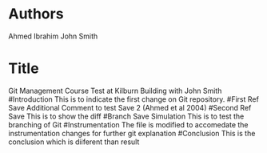 # Authors
Ahmed Ibrahim
John Smith
# Title
Git Management Course Test at Kilburn Building with John Smith
#Introduction
This is to indicate the first change on Git repository.
#First Ref Save
Additional Comment to test Save 2 (Ahmed et al 2004)
#Second Ref Save
This is to show the diff
#Branch Save Simulation
This is to test the branching of Git 
#Instrumentation
The file is modified to accomedate the instrumentation changes for further git explanation
#Conclusion
This is the conclusion which is diiferent than result